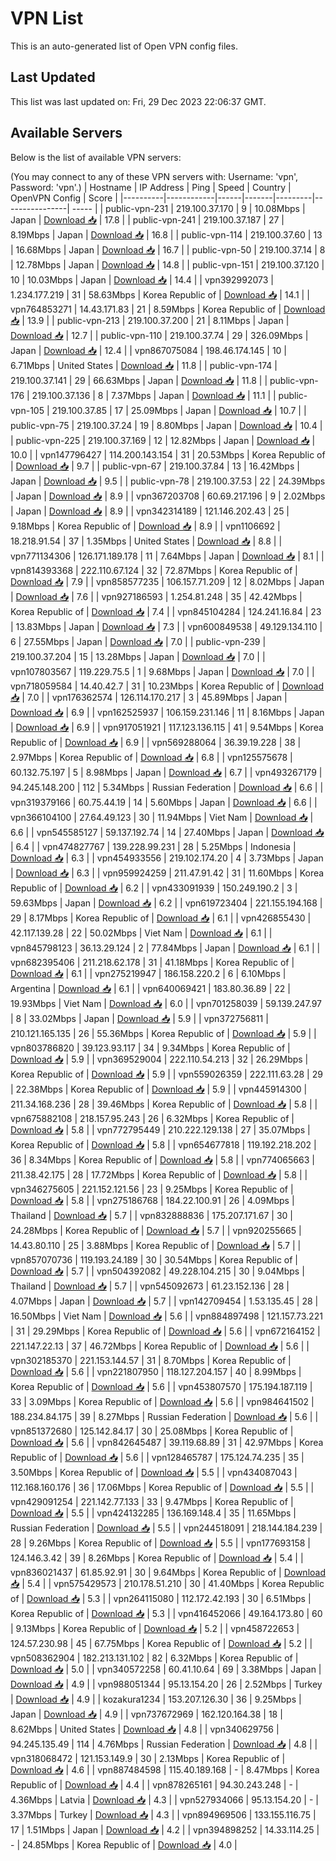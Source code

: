 # VPN List

This is an auto-generated list of Open VPN config files.

## Last Updated

This list was last updated on: Fri, 29 Dec 2023 22:06:37 GMT.

## Available Servers

Below is the list of available VPN servers:

(You may connect to any of these VPN servers with: Username: 'vpn', Password: 'vpn'.)
| Hostname | IP Address | Ping | Speed | Country | OpenVPN Config | Score |
|----------|------------|------|-------|---------|----------------| ----- |
| public-vpn-231 | 219.100.37.170 | 9 | 10.08Mbps | Japan | [Download 📥](./configs/server_0_JP.ovpn) | 17.8 |
| public-vpn-241 | 219.100.37.187 | 27 | 8.19Mbps | Japan | [Download 📥](./configs/server_1_JP.ovpn) | 16.8 |
| public-vpn-114 | 219.100.37.60 | 13 | 16.68Mbps | Japan | [Download 📥](./configs/server_2_JP.ovpn) | 16.7 |
| public-vpn-50 | 219.100.37.14 | 8 | 12.78Mbps | Japan | [Download 📥](./configs/server_3_JP.ovpn) | 14.8 |
| public-vpn-151 | 219.100.37.120 | 10 | 10.03Mbps | Japan | [Download 📥](./configs/server_4_JP.ovpn) | 14.4 |
| vpn392992073 | 1.234.177.219 | 31 | 58.63Mbps | Korea Republic of | [Download 📥](./configs/server_5_KR.ovpn) | 14.1 |
| vpn764853271 | 14.43.171.83 | 21 | 8.59Mbps | Korea Republic of | [Download 📥](./configs/server_6_KR.ovpn) | 13.9 |
| public-vpn-213 | 219.100.37.200 | 21 | 8.11Mbps | Japan | [Download 📥](./configs/server_7_JP.ovpn) | 12.7 |
| public-vpn-110 | 219.100.37.74 | 29 | 326.09Mbps | Japan | [Download 📥](./configs/server_8_JP.ovpn) | 12.4 |
| vpn867075084 | 198.46.174.145 | 10 | 6.71Mbps | United States | [Download 📥](./configs/server_9_US.ovpn) | 11.8 |
| public-vpn-174 | 219.100.37.141 | 29 | 66.63Mbps | Japan | [Download 📥](./configs/server_10_JP.ovpn) | 11.8 |
| public-vpn-176 | 219.100.37.136 | 8 | 7.37Mbps | Japan | [Download 📥](./configs/server_11_JP.ovpn) | 11.1 |
| public-vpn-105 | 219.100.37.85 | 17 | 25.09Mbps | Japan | [Download 📥](./configs/server_12_JP.ovpn) | 10.7 |
| public-vpn-75 | 219.100.37.24 | 19 | 8.80Mbps | Japan | [Download 📥](./configs/server_13_JP.ovpn) | 10.4 |
| public-vpn-225 | 219.100.37.169 | 12 | 12.82Mbps | Japan | [Download 📥](./configs/server_14_JP.ovpn) | 10.0 |
| vpn147796427 | 114.200.143.154 | 31 | 20.53Mbps | Korea Republic of | [Download 📥](./configs/server_15_KR.ovpn) | 9.7 |
| public-vpn-67 | 219.100.37.84 | 13 | 16.42Mbps | Japan | [Download 📥](./configs/server_16_JP.ovpn) | 9.5 |
| public-vpn-78 | 219.100.37.53 | 22 | 24.39Mbps | Japan | [Download 📥](./configs/server_17_JP.ovpn) | 8.9 |
| vpn367203708 | 60.69.217.196 | 9 | 2.02Mbps | Japan | [Download 📥](./configs/server_18_JP.ovpn) | 8.9 |
| vpn342314189 | 121.146.202.43 | 25 | 9.18Mbps | Korea Republic of | [Download 📥](./configs/server_19_KR.ovpn) | 8.9 |
| vpn1106692 | 18.218.91.54 | 37 | 1.35Mbps | United States | [Download 📥](./configs/server_20_US.ovpn) | 8.8 |
| vpn771134306 | 126.171.189.178 | 11 | 7.64Mbps | Japan | [Download 📥](./configs/server_21_JP.ovpn) | 8.1 |
| vpn814393368 | 222.110.67.124 | 32 | 72.87Mbps | Korea Republic of | [Download 📥](./configs/server_22_KR.ovpn) | 7.9 |
| vpn858577235 | 106.157.71.209 | 12 | 8.02Mbps | Japan | [Download 📥](./configs/server_23_JP.ovpn) | 7.6 |
| vpn927186593 | 1.254.81.248 | 35 | 42.42Mbps | Korea Republic of | [Download 📥](./configs/server_24_KR.ovpn) | 7.4 |
| vpn845104284 | 124.241.16.84 | 23 | 13.83Mbps | Japan | [Download 📥](./configs/server_25_JP.ovpn) | 7.3 |
| vpn600849538 | 49.129.134.110 | 6 | 27.55Mbps | Japan | [Download 📥](./configs/server_26_JP.ovpn) | 7.0 |
| public-vpn-239 | 219.100.37.204 | 15 | 13.28Mbps | Japan | [Download 📥](./configs/server_27_JP.ovpn) | 7.0 |
| vpn107803567 | 119.229.75.5 | 1 | 9.68Mbps | Japan | [Download 📥](./configs/server_28_JP.ovpn) | 7.0 |
| vpn718059584 | 14.40.42.7 | 31 | 10.23Mbps | Korea Republic of | [Download 📥](./configs/server_29_KR.ovpn) | 7.0 |
| vpn176362574 | 126.114.170.217 | 3 | 45.89Mbps | Japan | [Download 📥](./configs/server_30_JP.ovpn) | 6.9 |
| vpn162525937 | 106.159.231.146 | 11 | 8.16Mbps | Japan | [Download 📥](./configs/server_31_JP.ovpn) | 6.9 |
| vpn917051921 | 117.123.136.115 | 41 | 9.54Mbps | Korea Republic of | [Download 📥](./configs/server_32_KR.ovpn) | 6.9 |
| vpn569288064 | 36.39.19.228 | 38 | 2.97Mbps | Korea Republic of | [Download 📥](./configs/server_33_KR.ovpn) | 6.8 |
| vpn125575678 | 60.132.75.197 | 5 | 8.98Mbps | Japan | [Download 📥](./configs/server_34_JP.ovpn) | 6.7 |
| vpn493267179 | 94.245.148.200 | 112 | 5.34Mbps | Russian Federation | [Download 📥](./configs/server_35_RU.ovpn) | 6.6 |
| vpn319379166 | 60.75.44.19 | 14 | 5.60Mbps | Japan | [Download 📥](./configs/server_36_JP.ovpn) | 6.6 |
| vpn366104100 | 27.64.49.123 | 30 | 11.94Mbps | Viet Nam | [Download 📥](./configs/server_37_VN.ovpn) | 6.6 |
| vpn545585127 | 59.137.192.74 | 14 | 27.40Mbps | Japan | [Download 📥](./configs/server_38_JP.ovpn) | 6.4 |
| vpn474827767 | 139.228.99.231 | 28 | 5.25Mbps | Indonesia | [Download 📥](./configs/server_39_ID.ovpn) | 6.3 |
| vpn454933556 | 219.102.174.20 | 4 | 3.73Mbps | Japan | [Download 📥](./configs/server_40_JP.ovpn) | 6.3 |
| vpn959924259 | 211.47.91.42 | 31 | 11.60Mbps | Korea Republic of | [Download 📥](./configs/server_41_KR.ovpn) | 6.2 |
| vpn433091939 | 150.249.190.2 | 3 | 59.63Mbps | Japan | [Download 📥](./configs/server_42_JP.ovpn) | 6.2 |
| vpn619723404 | 221.155.194.168 | 29 | 8.17Mbps | Korea Republic of | [Download 📥](./configs/server_43_KR.ovpn) | 6.1 |
| vpn426855430 | 42.117.139.28 | 22 | 50.02Mbps | Viet Nam | [Download 📥](./configs/server_44_VN.ovpn) | 6.1 |
| vpn845798123 | 36.13.29.124 | 2 | 77.84Mbps | Japan | [Download 📥](./configs/server_45_JP.ovpn) | 6.1 |
| vpn682395406 | 211.218.62.178 | 31 | 41.18Mbps | Korea Republic of | [Download 📥](./configs/server_46_KR.ovpn) | 6.1 |
| vpn275219947 | 186.158.220.2 | 6 | 6.10Mbps | Argentina | [Download 📥](./configs/server_47_AR.ovpn) | 6.1 |
| vpn640069421 | 183.80.36.89 | 22 | 19.93Mbps | Viet Nam | [Download 📥](./configs/server_48_VN.ovpn) | 6.0 |
| vpn701258039 | 59.139.247.97 | 8 | 33.02Mbps | Japan | [Download 📥](./configs/server_49_JP.ovpn) | 5.9 |
| vpn372756811 | 210.121.165.135 | 26 | 55.36Mbps | Korea Republic of | [Download 📥](./configs/server_50_KR.ovpn) | 5.9 |
| vpn803786820 | 39.123.93.117 | 34 | 9.34Mbps | Korea Republic of | [Download 📥](./configs/server_51_KR.ovpn) | 5.9 |
| vpn369529004 | 222.110.54.213 | 32 | 26.29Mbps | Korea Republic of | [Download 📥](./configs/server_52_KR.ovpn) | 5.9 |
| vpn559026359 | 222.111.63.28 | 29 | 22.38Mbps | Korea Republic of | [Download 📥](./configs/server_53_KR.ovpn) | 5.9 |
| vpn445914300 | 211.34.168.236 | 28 | 39.46Mbps | Korea Republic of | [Download 📥](./configs/server_54_KR.ovpn) | 5.8 |
| vpn675882108 | 218.157.95.243 | 26 | 6.32Mbps | Korea Republic of | [Download 📥](./configs/server_55_KR.ovpn) | 5.8 |
| vpn772795449 | 210.222.129.138 | 27 | 35.07Mbps | Korea Republic of | [Download 📥](./configs/server_56_KR.ovpn) | 5.8 |
| vpn654677818 | 119.192.218.202 | 36 | 8.34Mbps | Korea Republic of | [Download 📥](./configs/server_57_KR.ovpn) | 5.8 |
| vpn774065663 | 211.38.42.175 | 28 | 17.72Mbps | Korea Republic of | [Download 📥](./configs/server_58_KR.ovpn) | 5.8 |
| vpn346275605 | 221.152.121.56 | 23 | 9.25Mbps | Korea Republic of | [Download 📥](./configs/server_59_KR.ovpn) | 5.8 |
| vpn275186768 | 184.22.100.91 | 26 | 4.09Mbps | Thailand | [Download 📥](./configs/server_60_TH.ovpn) | 5.7 |
| vpn832888836 | 175.207.171.67 | 30 | 24.28Mbps | Korea Republic of | [Download 📥](./configs/server_61_KR.ovpn) | 5.7 |
| vpn920255665 | 14.43.80.110 | 25 | 3.88Mbps | Korea Republic of | [Download 📥](./configs/server_62_KR.ovpn) | 5.7 |
| vpn857070736 | 119.193.24.189 | 30 | 30.54Mbps | Korea Republic of | [Download 📥](./configs/server_63_KR.ovpn) | 5.7 |
| vpn504392082 | 49.228.104.215 | 30 | 9.04Mbps | Thailand | [Download 📥](./configs/server_64_TH.ovpn) | 5.7 |
| vpn545092673 | 61.23.152.136 | 28 | 4.07Mbps | Japan | [Download 📥](./configs/server_65_JP.ovpn) | 5.7 |
| vpn142709454 | 1.53.135.45 | 28 | 16.50Mbps | Viet Nam | [Download 📥](./configs/server_66_VN.ovpn) | 5.6 |
| vpn884897498 | 121.157.73.221 | 31 | 29.29Mbps | Korea Republic of | [Download 📥](./configs/server_67_KR.ovpn) | 5.6 |
| vpn672164152 | 221.147.22.13 | 37 | 46.72Mbps | Korea Republic of | [Download 📥](./configs/server_68_KR.ovpn) | 5.6 |
| vpn302185370 | 221.153.144.57 | 31 | 8.70Mbps | Korea Republic of | [Download 📥](./configs/server_69_KR.ovpn) | 5.6 |
| vpn221807950 | 118.127.204.157 | 40 | 8.99Mbps | Korea Republic of | [Download 📥](./configs/server_70_KR.ovpn) | 5.6 |
| vpn453807570 | 175.194.187.119 | 33 | 3.09Mbps | Korea Republic of | [Download 📥](./configs/server_71_KR.ovpn) | 5.6 |
| vpn984641502 | 188.234.84.175 | 39 | 8.27Mbps | Russian Federation | [Download 📥](./configs/server_72_RU.ovpn) | 5.6 |
| vpn851372680 | 125.142.84.17 | 30 | 25.08Mbps | Korea Republic of | [Download 📥](./configs/server_73_KR.ovpn) | 5.6 |
| vpn842645487 | 39.119.68.89 | 31 | 42.97Mbps | Korea Republic of | [Download 📥](./configs/server_74_KR.ovpn) | 5.6 |
| vpn128465787 | 175.124.74.235 | 35 | 3.50Mbps | Korea Republic of | [Download 📥](./configs/server_75_KR.ovpn) | 5.5 |
| vpn434087043 | 112.168.160.176 | 36 | 17.06Mbps | Korea Republic of | [Download 📥](./configs/server_76_KR.ovpn) | 5.5 |
| vpn429091254 | 221.142.77.133 | 33 | 9.47Mbps | Korea Republic of | [Download 📥](./configs/server_77_KR.ovpn) | 5.5 |
| vpn424132285 | 136.169.148.4 | 35 | 11.65Mbps | Russian Federation | [Download 📥](./configs/server_78_RU.ovpn) | 5.5 |
| vpn244518091 | 218.144.184.239 | 28 | 9.26Mbps | Korea Republic of | [Download 📥](./configs/server_79_KR.ovpn) | 5.5 |
| vpn177693158 | 124.146.3.42 | 39 | 8.26Mbps | Korea Republic of | [Download 📥](./configs/server_80_KR.ovpn) | 5.4 |
| vpn836021437 | 61.85.92.91 | 30 | 9.64Mbps | Korea Republic of | [Download 📥](./configs/server_81_KR.ovpn) | 5.4 |
| vpn575429573 | 210.178.51.210 | 30 | 41.40Mbps | Korea Republic of | [Download 📥](./configs/server_82_KR.ovpn) | 5.3 |
| vpn264115080 | 112.172.42.193 | 30 | 6.51Mbps | Korea Republic of | [Download 📥](./configs/server_83_KR.ovpn) | 5.3 |
| vpn416452066 | 49.164.173.80 | 60 | 9.13Mbps | Korea Republic of | [Download 📥](./configs/server_84_KR.ovpn) | 5.2 |
| vpn458722653 | 124.57.230.98 | 45 | 67.75Mbps | Korea Republic of | [Download 📥](./configs/server_85_KR.ovpn) | 5.2 |
| vpn508362904 | 182.213.131.102 | 82 | 6.32Mbps | Korea Republic of | [Download 📥](./configs/server_86_KR.ovpn) | 5.0 |
| vpn340572258 | 60.41.10.64 | 69 | 3.38Mbps | Japan | [Download 📥](./configs/server_87_JP.ovpn) | 4.9 |
| vpn988051344 | 95.13.154.20 | 26 | 2.52Mbps | Turkey | [Download 📥](./configs/server_88_TR.ovpn) | 4.9 |
| kozakura1234 | 153.207.126.30 | 36 | 9.25Mbps | Japan | [Download 📥](./configs/server_89_JP.ovpn) | 4.9 |
| vpn737672969 | 162.120.164.38 | 18 | 8.62Mbps | United States | [Download 📥](./configs/server_90_US.ovpn) | 4.8 |
| vpn340629756 | 94.245.135.49 | 114 | 4.76Mbps | Russian Federation | [Download 📥](./configs/server_91_RU.ovpn) | 4.8 |
| vpn318068472 | 121.153.149.9 | 30 | 2.13Mbps | Korea Republic of | [Download 📥](./configs/server_92_KR.ovpn) | 4.6 |
| vpn887484598 | 115.40.189.168 | - | 8.47Mbps | Korea Republic of | [Download 📥](./configs/server_93_KR.ovpn) | 4.4 |
| vpn878265161 | 94.30.243.248 | - | 4.36Mbps | Latvia | [Download 📥](./configs/server_94_LV.ovpn) | 4.3 |
| vpn527934066 | 95.13.154.20 | - | 3.37Mbps | Turkey | [Download 📥](./configs/server_95_TR.ovpn) | 4.3 |
| vpn894969506 | 133.155.116.75 | 17 | 1.51Mbps | Japan | [Download 📥](./configs/server_96_JP.ovpn) | 4.2 |
| vpn394898252 | 14.33.114.25 | - | 24.85Mbps | Korea Republic of | [Download 📥](./configs/server_97_KR.ovpn) | 4.0 |
